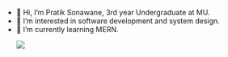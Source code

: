- 👋 Hi, I’m Pratik Sonawane, 3rd year Undergraduate at MU.
- 👀 I’m interested in software development and system design.
- 🌱 I’m currently learning MERN.
  <p><img align="center" src="https://github-readme-stats.vercel.app/api?username=iampratik9&show_icons=true&count_private=true&theme=radical"]</p>
